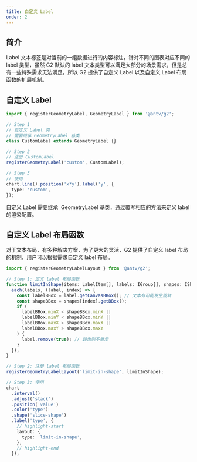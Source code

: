 ```yaml
---
title: 自定义 Label
order: 2
---
```


## 简介

Label 文本标签是对当前的一组数据进行的内容标注，针对不同的图表对应不同的 label 类型，虽然 G2 默认的 label 文本类型可以满足大部分的场景需求，但是总有一些特殊需求无法满足，所以 G2 提供了自定义 Label 以及自定义 Label 布局函数的扩展机制。

## 自定义 Label

```typescript
import { registerGeometryLabel, GeometryLabel } from '@antv/g2';

// Step 1
// 自定义 Label 类
// 需要继承 GeometryLabel 基类
class CustomLabel extends GeometryLabel {}

// Step 2
// 注册 CustomLabel
registerGeometryLabel('custom', CustomLabel);

// Step 3
// 使用
chart.line().position('x*y').label('y', {
  type: 'custom',
});
```

自定义 Label 需要继承  GeometryLabel 基类，通过覆写相应的方法来定义 label 的渲染配置。

<!-- 关于  GeometryLabel 类的详细介绍请阅读 [API 文档](../../api/register#g2registergeometrylabel)。 -->

## 自定义 Label 布局函数

对于文本布局，有多种解决方案，为了更大的灵活，G2 提供了自定义 label 布局的机制，用户可以根据需求自定义 label 布局。

```typescript
import { registerGeometryLabelLayout } from '@antv/g2';

// Step 1: 定义 label 布局函数
function limitInShape(items: LabelItem[], labels: IGroup[], shapes: IShape[] | IGroup[], region: BBox) {
  each(labels, (label, index) => {
    const labelBBox = label.getCanvasBBox(); // 文本有可能发生旋转
    const shapeBBox = shapes[index].getBBox();
    if (
      labelBBox.minX < shapeBBox.minX ||
      labelBBox.minY < shapeBBox.minY ||
      labelBBox.maxX > shapeBBox.maxX ||
      labelBBox.maxY > shapeBBox.maxY
    ) {
      label.remove(true); // 超出则不展示
    }
  });
}

// Step 2: 注册 label 布局函数
registerGeometryLabelLayout('limit-in-shape', limitInShape);

// Step 3: 使用
chart
  .interval()
  .adjust('stack')
  .position('value')
  .color('type')
  .shape('slice-shape')
  .label('type', {
    // highlight-start
    layout: {
      type: 'limit-in-shape',
    },
    // highlight-end
  });
```

<!-- 关于 `registerGeometryLabelLayout(type: string, layoutFn: GeometryLabelsLayoutFn)`  接口的详细使用。请阅读 [API 文档](../../api/register#g2registergeometrylabellayout)。 -->
